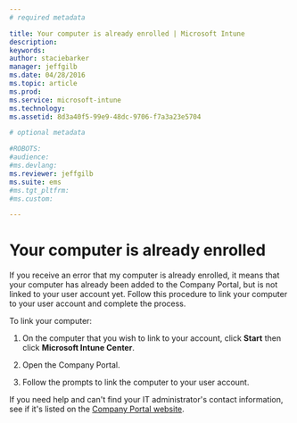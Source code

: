 ```yaml
---
# required metadata

title: Your computer is already enrolled | Microsoft Intune
description:
keywords:
author: staciebarker
manager: jeffgilb
ms.date: 04/28/2016
ms.topic: article
ms.prod:
ms.service: microsoft-intune
ms.technology:
ms.assetid: 8d3a40f5-99e9-48dc-9706-f7a3a23e5704

# optional metadata

#ROBOTS:
#audience:
#ms.devlang:
ms.reviewer: jeffgilb
ms.suite: ems
#ms.tgt_pltfrm:
#ms.custom:

---
```



# Your computer is already enrolled

If you receive an error that my computer is already enrolled, it means that your computer has already been added to the Company Portal, but is not linked to your user account yet. Follow this procedure to link your computer to your user account and complete the process.

To link your computer:

1.  On the computer that you wish to link to your account, click **Start** then click **Microsoft Intune Center**.

2.  Open the Company Portal.

3.  Follow the prompts to link the computer to your user account.

If you need help and can't find your IT administrator's contact information, see if it's listed on the [Company Portal website](http://portal.manage.microsoft.com).